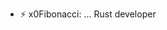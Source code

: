 - ⚡ x0Fibonacci: ...
Rust developer
<!---
x0Fibonacci/x0Fibonacci is a ✨ special ✨ repository because its `README.md` (this file) appears on your GitHub profile.
You can click the Preview link to take a look at your changes.
--->

